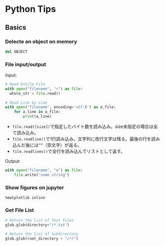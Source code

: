 # Python Tips

## Basics

### Delecte an object on memory
```python
del OBJECT
```

### File input/output
Input:
```python
# Read Entile File
with open("filename", "r") as file:
  whole_str = file.read()
  
# Read Line by Line
with open("filename", encoding='utf-8') as a_file:  
    for a_line in a_file:                                               
        print(a_line)
```
* `file.read([size])`で指定したバイト数を読み込み。size未指定の場合は全て読み込み。  
* `file.readline()`で1行読み込み。文字列に改行文字は残る。最後の行を読み込んだ後には`””`（空文字）が返る。  
* `file.readlines()`で全行を読み込んでリストとして返す。  

Output:
```python
with open("filename", "w") as file:
    file.write("some string")
```

### Show figures on jupyter
`%matplotlib inline`

### Get File List
```python
# Return the list of Text Files
glob.glob(directory+"/*.txt")

# Return the list of Subdirectory
glob.glob(root_directory + "/*/")
```
